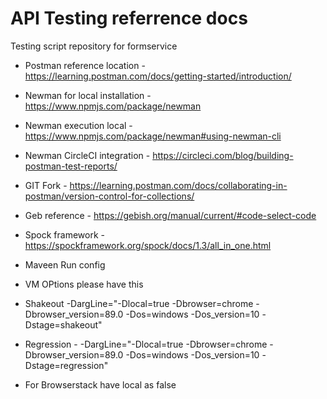 # API Testing referrence docs
Testing script repository for formservice

* Postman reference location - https://learning.postman.com/docs/getting-started/introduction/
  
* Newman for local installation  - https://www.npmjs.com/package/newman

* Newman execution local - https://www.npmjs.com/package/newman#using-newman-cli

* Newman CircleCI integration - https://circleci.com/blog/building-postman-test-reports/
   
* GIT Fork - https://learning.postman.com/docs/collaborating-in-postman/version-control-for-collections/

* Geb reference - https://gebish.org/manual/current/#code-select-code

* Spock framework - https://spockframework.org/spock/docs/1.3/all_in_one.html

* Maveen Run config 
* VM OPtions please have this 
* Shakeout   -DargLine="-Dlocal=true -Dbrowser=chrome -Dbrowser_version=89.0 -Dos=windows -Dos_version=10 -Dstage=shakeout"
* Regression - -DargLine="-Dlocal=true -Dbrowser=chrome -Dbrowser_version=89.0 -Dos=windows -Dos_version=10 -Dstage=regression"
* For Browserstack have local as false